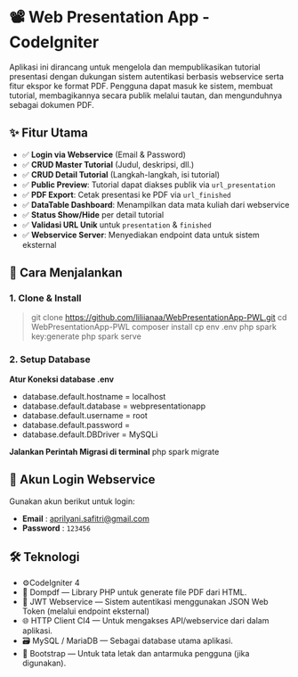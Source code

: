 #  📽️ Web Presentation App - CodeIgniter
Aplikasi ini dirancang untuk mengelola dan mempublikasikan tutorial presentasi dengan dukungan sistem autentikasi berbasis webservice serta fitur ekspor ke format PDF. Pengguna dapat masuk ke sistem, membuat tutorial, membagikannya secara publik melalui tautan, dan mengunduhnya sebagai dokumen PDF.

## ✨ Fitur Utama

- ✅ **Login via Webservice** (Email & Password)
- ✅ **CRUD Master Tutorial** (Judul, deskripsi, dll.)
- ✅ **CRUD Detail Tutorial** (Langkah-langkah, isi tutorial)
- ✅ **Public Preview**: Tutorial dapat diakses publik via `url_presentation`
- ✅ **PDF Export**: Cetak presentasi ke PDF via `url_finished`
- ✅ **DataTable Dashboard**: Menampilkan data mata kuliah dari webservice
- ✅ **Status Show/Hide** per detail tutorial
- ✅ **Validasi URL Unik** untuk `presentation` & `finished`
- ✅ **Webservice Server**: Menyediakan endpoint data untuk sistem eksternal


## 🚀 Cara Menjalankan

### 1. Clone & Install
> git clone https://github.com/liliianaa/WebPresentationApp-PWL.git
> cd WebPresentationApp-PWL
> composer install
> cp env .env
> php spark key:generate
> php spark serve

### 2. Setup Database

**Atur Koneksi database .env**
- database.default.hostname = localhost
- database.default.database = webpresentationapp
- database.default.username = root
- database.default.password =
- database.default.DBDriver = MySQLi

**Jalankan Perintah Migrasi di terminal**
php spark migrate

## 🔐 Akun Login Webservice
Gunakan akun berikut untuk login:
- **Email** : [aprilyani.safitri@gmail.com](mailto:aprilyani.safitri@gmail.com)  
- **Password** : `123456`

## 🛠 Teknologi
- ⚙️CodeIgniter 4
- 🧾 Dompdf — Library PHP untuk generate file PDF dari HTML.
- 🔐 JWT Webservice — Sistem autentikasi menggunakan JSON Web Token (melalui endpoint eksternal)
- 🌐 HTTP Client CI4 — Untuk mengakses API/webservice dari dalam aplikasi.
- 🗃️ MySQL / MariaDB — Sebagai database utama aplikasi.
- 🎨 Bootstrap — Untuk tata letak dan antarmuka pengguna (jika digunakan).

